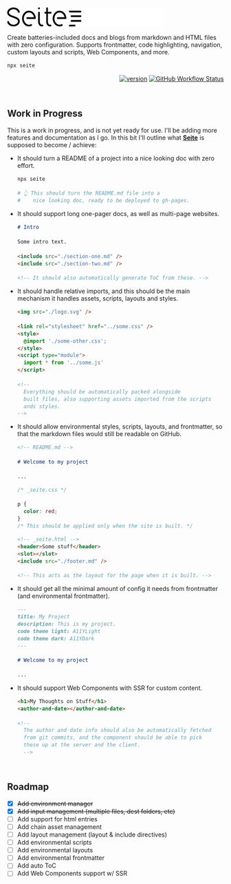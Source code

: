 <br>

<img src="./logo-light.svg#gh-light-mode-only" height="44px"/>
<img src="./logo-dark.svg#gh-dark-mode-only" height="44px"/>

<br>

Create batteries-included docs and blogs from markdown and HTML files with zero configuration.
Supports frontmatter, code highlighting, navigation, custom layouts and scripts, Web Components, and more.

```bash
npx seite
```

<div align="right">

[![version](https://img.shields.io/npm/v/seite?label=&color=black&style=flat-square)](https://www.npmjs.com/package/seite)
[![GitHub Workflow Status](https://img.shields.io/github/actions/workflow/status/loreanvictor/seite/coverage.yml?label=%20&style=flat-square)](https://github.com/loreanvictor/seite/actions/workflows/coverage.yml)

</div>

<br>

## Work in Progress

This is a work in progress, and is not yet ready for use. I'll be adding more features and documentation as I go.
In this bit I'll outline what [**Seite**](.) is supposed to become / achieve:

- It should turn a README of a project into a nice looking doc with zero effort.
  ```bash
  npx seite

  # 👆 This should turn the README.md file into a 
  #    nice looking doc, ready to be deployed to gh-pages.
  ```
- It should support long one-pager docs, as well as multi-page websites.
  ```md
  # Intro

  Some intro text.

  <include src="./section-one.md" />
  <include src="./section-two.md" />

  <!-- It should also automatically generate ToC from these. -->
  ```
- It should handle relative imports, and this should be the main mechanism it handles assets, scripts, layouts and styles.
  ```html
  <img src="./logo.svg" />

  <link rel="stylesheet" href="../some.css" />
  <style>
    @import './some-other.css';
  </style>
  <script type="module">
    import * from '../some.js'
  </script>

  <!--
    Everything should be automatically packed alongside
    built files, also supporting assets imported from the scripts
    ands styles.
  -->
  ```
- It should allow environmental styles, scripts, layouts, and frontmatter, so that the markdown files would still be readable on GitHub.
  ```md
  <!-- README.md -->

  # Welcome to my project

  ...
  ```
  ```css
  /* _seite.css */

  p {
    color: red;
  }
  /* This should be applied only when the site is built. */
  ```
  ```html
  <!-- _seite.html -->
  <header>Some stuff</header>
  <slot></slot>
  <include src="./footer.md" />

  <!-- This acts as the layout for the page when it is built. -->
  ```
- It should get all the minimal amount of config it needs from frontmatter (and environmental frontmatter).
  ```md
  ---
  title: My Project
  description: This is my project.
  code theme light: A11YLight
  code theme dark: A11YDark
  ---

  # Welcome to my project

  ...
  ```
- It should support Web Components with SSR for custom content.
  ```html
  <h1>My Thoughts on Stuff</h1>
  <author-and-date></author-and-date>

  <!--
    The author and date info should also be automatically fetched
    from git commits, and the component should be able to pick
    these up at the server and the client.
    -->
  ```

<br>

## Roadmap

- [x] ~~Add environment manager~~
- [x] ~~Add input management (multiple files, dest folders, etc)~~
- [ ] Add support for html entries
- [ ] Add chain asset management
- [ ] Add layout management (layout & include directives)
- [ ] Add environmental scripts
- [ ] Add environmental layouts
- [ ] Add environmental frontmatter
- [ ] Add auto ToC
- [ ] Add Web Components support w/ SSR
